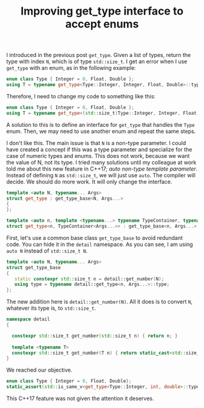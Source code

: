 ﻿---
layout: post
title: "Improving get_type interface to accept enums"
categories: C++
keywords: programming; C++
---

I introduced in the previous post ``get_type``. Given a list of types, return the type with index ``N``, which is of type ``std::size_t``.  I get an error when I use ``get_type`` with an enum, as in the following example: 

```cpp
enum class Type { Integer = 0, Float, Double }; 
using T = typename get_type<Type::Integer, Integer, Float, Double>::type;
```

Therefore, I need to change my code to something like this: 
```cpp
enum class Type { Integer = 0, Float, Double }; 
using T = typename get_type<(std::size_t)Type::Integer, Integer, Float, Double>::type;
```

A solution to this is to define an interface for ``get_type`` that handles the ``Type`` enum. Then, we may need to use another enum and repeat the same steps. 

I don't like this. The main issue is that ``N`` is a non-type parameter. I could have created a concept if this was a type parameter and specialize for the case of numeric types and enums. This does not work, because we want the value of N, not its type.  I tried many solutions until my colleague at work told me about this new feature in C++17; *auto non-type template parameter*. Instead of defining ``N`` as ``std::size_t``, we will just use ``auto``. The compiler will decide. We should do more work. It will only change the interface. 

```cpp
template <auto N, typename... Args>
struct get_type : get_type_base<N, Args...>
{ 
}; 

template <auto n, template <typename...> typename TypeContainer, typename... Args> 
struct get_type<n, TypeContainer<Args...>> : get_type_base<n, Args...> {}; 
```

First, let's use a common base class ``get_type_base`` to avoid redundant code. You can hide it in the ``detail`` namespace.  As you can see, I am using ``auto N`` instead of ``std::size_t N``.  

```cpp
template <auto N, typename... Args>
struct get_type_base 
{
   static constexpr std::size_t n = detail::get_number(N); 
   using type = typename detail::get_type<n, Args...>::type; 
};
```

The new addition here is ``detail::get_number(N)``. All it does is to convert ``N``, whatever its type is, to ``std::size_t``. 

```cpp
namespace detail 
{

  constexpr std::size_t get_number(std::size_t n) { return n; } 
  
  template <typename T> 
  constexpr std::size_t get_number(T n) { return static_cast<std::size_t>(n); }
}
```

We reached our objective. 

```cpp
enum class Type { Integer = 0, Float, Double}; 
static_assert(std::is_same_v<get_type<Type::Integer, int, double>::type, int>);
```

This C++17 feature was not given the attention it deserves. 



